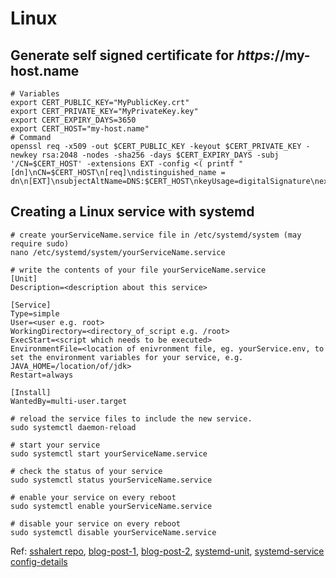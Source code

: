 # Linux

## Generate self signed certificate for _https:_//my-host.name
```
# Variables
export CERT_PUBLIC_KEY="MyPublicKey.crt"
export CERT_PRIVATE_KEY="MyPrivateKey.key"
export CERT_EXPIRY_DAYS=3650
export CERT_HOST="my-host.name"
# Command
openssl req -x509 -out $CERT_PUBLIC_KEY -keyout $CERT_PRIVATE_KEY -newkey rsa:2048 -nodes -sha256 -days $CERT_EXPIRY_DAYS -subj '/CN=$CERT_HOST' -extensions EXT -config <( printf "[dn]\nCN=$CERT_HOST\n[req]\ndistinguished_name = dn\n[EXT]\nsubjectAltName=DNS:$CERT_HOST\nkeyUsage=digitalSignature\nextendedKeyUsage=serverAuth")
```

## Creating a Linux service with systemd
```
# create yourServiceName.service file in /etc/systemd/system (may require sudo)
nano /etc/systemd/system/yourServiceName.service

# write the contents of your file yourServiceName.service
[Unit]
Description=<description about this service>

[Service]
Type=simple
User=<user e.g. root>
WorkingDirectory=<directory_of_script e.g. /root>
ExecStart=<script which needs to be executed>
EnvironmentFile=<location of enivronment file, eg. yourService.env, to set the environment variables for your service, e.g. JAVA_HOME=/location/of/jdk>
Restart=always

[Install]
WantedBy=multi-user.target

# reload the service files to include the new service.
sudo systemctl daemon-reload

# start your service
sudo systemctl start yourServiceName.service

# check the status of your service
sudo systemctl status yourServiceName.service

# enable your service on every reboot
sudo systemctl enable yourServiceName.service

# disable your service on every reboot
sudo systemctl disable yourServiceName.service
```
Ref:
[sshalert repo](https://github.com/groovemonkey/sshalert/blob/master/sshalert.service), 
[blog-post-1](https://www.shubhamdipt.com/blog/how-to-create-a-systemd-service-in-linux/), 
[blog-post-2](https://medium.com/@benmorel/creating-a-linux-service-with-systemd-611b5c8b91d6), 
[systemd-unit](https://www.freedesktop.org/software/systemd/man/systemd.unit.html), 
[systemd-service](https://www.freedesktop.org/software/systemd/man/systemd.service.html)
[config-details](https://linuxconfig.org/how-to-create-systemd-service-unit-in-linux)
